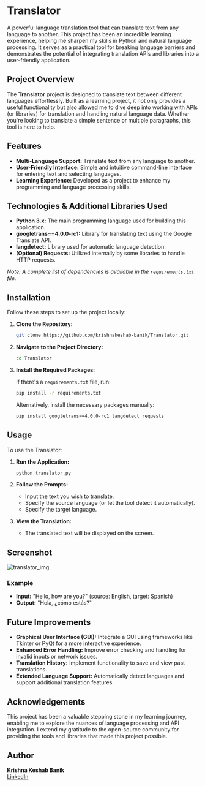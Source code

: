 # Translator

A powerful language translation tool that can translate text from any language to another. This project has been an incredible learning experience, helping me sharpen my skills in Python and natural language processing. It serves as a practical tool for breaking language barriers and demonstrates the potential of integrating translation APIs and libraries into a user-friendly application.

## Project Overview

The **Translator** project is designed to translate text between different languages effortlessly. Built as a learning project, it not only provides a useful functionality but also allowed me to dive deep into working with APIs (or libraries) for translation and handling natural language data. Whether you're looking to translate a simple sentence or multiple paragraphs, this tool is here to help.

## Features

- **Multi-Language Support:** Translate text from any language to another.
- **User-Friendly Interface:** Simple and intuitive command-line interface for entering text and selecting languages.
- **Learning Experience:** Developed as a project to enhance my programming and language processing skills.

## Technologies & Additional Libraries Used

- **Python 3.x:** The main programming language used for building this application.
- **googletrans==4.0.0-rc1:** Library for translating text using the Google Translate API.
- **langdetect:** Library used for automatic language detection.
- **(Optional) Requests:** Utilized internally by some libraries to handle HTTP requests.

*Note: A complete list of dependencies is available in the `requirements.txt` file.*

## Installation

Follow these steps to set up the project locally:

1. **Clone the Repository:**

   ```bash
   git clone https://github.com/krishnakeshab-banik/Translator.git
   ```

2. **Navigate to the Project Directory:**

   ```bash
   cd Translator
   ```

3. **Install the Required Packages:**

   If there's a `requirements.txt` file, run:

   ```bash
   pip install -r requirements.txt
   ```

   Alternatively, install the necessary packages manually:

   ```bash
   pip install googletrans==4.0.0-rc1 langdetect requests
   ```

## Usage

To use the Translator:

1. **Run the Application:**

   ```bash
   python translator.py
   ```

2. **Follow the Prompts:**
   - Input the text you wish to translate.
   - Specify the source language (or let the tool detect it automatically).
   - Specify the target language.
   
3. **View the Translation:**
   - The translated text will be displayed on the screen.

## Screenshot

![translator_img](https://github.com/user-attachments/assets/292c9517-53a9-4b6d-97b4-85339bcf293b)

### Example

- **Input:** "Hello, how are you?" (source: English, target: Spanish)
- **Output:** "Hola, ¿cómo estás?"

## Future Improvements

- **Graphical User Interface (GUI):** Integrate a GUI using frameworks like Tkinter or PyQt for a more interactive experience.
- **Enhanced Error Handling:** Improve error checking and handling for invalid inputs or network issues.
- **Translation History:** Implement functionality to save and view past translations.
- **Extended Language Support:** Automatically detect languages and support additional translation features.

## Acknowledgements

This project has been a valuable stepping stone in my learning journey, enabling me to explore the nuances of language processing and API integration. I extend my gratitude to the open-source community for providing the tools and libraries that made this project possible.

## Author

**Krishna Keshab Banik**  
[LinkedIn](https://www.linkedin.com/in/krishna-keshab-banik-067819324/)
